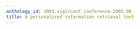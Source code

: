 ```yaml
---
anthology_id: 2003.sigirconf_conference-2003.80
title: A personalised information retrieval tool
---
```

